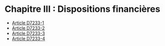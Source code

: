 # Chapitre III : Dispositions financières

* [Article D7233-1](./LEGIARTI000024579772.md)
* [Article D7233-2](./LEGIARTI000018521228.md)
* [Article D7233-3](./LEGIARTI000018521226.md)
* [Article D7233-4](./LEGIARTI000024579777.md)
